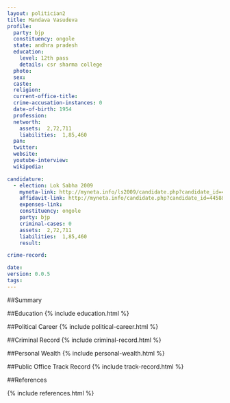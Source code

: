 ```yaml
---
layout: politician2
title: Mandava Vasudeva
profile: 
  party: bjp
  constituency: ongole
  state: andhra pradesh
  education: 
    level: 12th pass
    details: csr sharma college
  photo: 
  sex: 
  caste: 
  religion: 
  current-office-title: 
  crime-accusation-instances: 0
  date-of-birth: 1954
  profession: 
  networth: 
    assets:  2,72,711
    liabilities:  1,85,460
  pan: 
  twitter: 
  website: 
  youtube-interview: 
  wikipedia: 

candidature: 
  - election: Lok Sabha 2009
    myneta-link: http://myneta.info/ls2009/candidate.php?candidate_id=4458
    affidavit-link: http://myneta.info/candidate.php?candidate_id=4458&scan=original
    expenses-link: 
    constituency: ongole 
    party: bjp
    criminal-cases: 0
    assets:  2,72,711
    liabilities:  1,85,460
    result:  

crime-record: 

date: 
version: 0.0.5
tags: 
---
```

##Summary


##Education
{% include education.html %}


##Political Career
{% include political-career.html %}


##Criminal Record
{% include criminal-record.html %}


##Personal Wealth
{% include personal-wealth.html %}


##Public Office Track Record
{% include track-record.html %}


##References


{% include references.html %}
